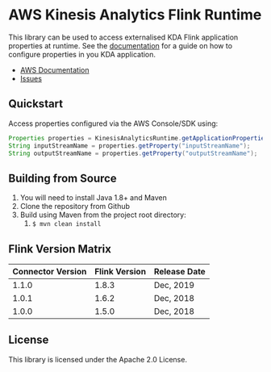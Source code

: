 # AWS Kinesis Analytics Flink Runtime
This library can be used to access externalised KDA Flink application properties at runtime. 
See the [documentation][aws-documentation] for a guide on how to configure properties in you KDA application. 

- [AWS Documentation][aws-documentation]
- [Issues][issues]

## Quickstart
Access properties configured via the AWS Console/SDK using:

```java
Properties properties = KinesisAnalyticsRuntime.getApplicationProperties().get("app-group");
String inputStreamName = properties.getProperty("inputStreamName");
String outputStreamName = properties.getProperty("outputStreamName");
```

## Building from Source
1. You will need to install Java 1.8+ and Maven
1. Clone the repository from Github
1. Build using Maven from the project root directory: 
    1. `$ mvn clean install`

## Flink Version Matrix

Connector Version | Flink Version | Release Date
----------------- | ------------- | ------------
1.1.0 | 1.8.3 | Dec, 2019
1.0.1 | 1.6.2 | Dec, 2018
1.0.0 | 1.5.0 | Dec, 2018 

## License

This library is licensed under the Apache 2.0 License. 

[aws-documentation]: https://docs.aws.amazon.com/kinesisanalytics/latest/java/how-properties.html
[issues]: https://github.com/aws/aws-kinesisanalytics-runtime/issues